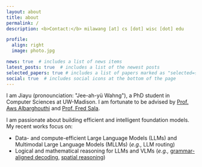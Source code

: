 ```yaml
---
layout: about
title: about
permalink: /
description: <b>Contact:</b> milawang [at] cs [dot] wisc [dot] edu

profile:
  align: right
  image: photo.jpg

news: true  # includes a list of news items
latest_posts: true  # includes a list of the newest posts
selected_papers: true # includes a list of papers marked as "selected={true}"
social: true  # includes social icons at the bottom of the page
---
```

I am Jiayu (pronounciation: "Jee-ah-yü Wahng"), a PhD student in Computer Sciences at UW-Madison. I am fortunate to be advised by [Prof. Aws Albarghouthi](https://pages.cs.wisc.edu/~aws/) and [Prof. Fred Sala](https://pages.cs.wisc.edu/~fredsala/). 

I am passionate about building efficient and intelligent foundation models. My recent works focus on:
- Data- and compute-efficient Large Language Models (LLMs) and Multimodal Large Language Models (MLLMs) (*e.g.,* LLM routing)
- Logical and mathematical reasoning for LLMs and VLMs (*e.g.,* [grammar-aligned decoding](https://arxiv.org/abs/2405.21047), [spatial reasoning](https://arxiv.org/abs/2406.14852))